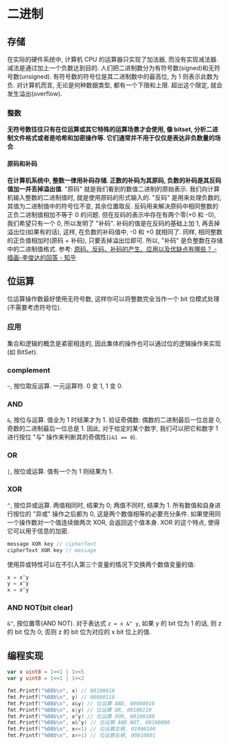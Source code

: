# 二进制
## 存储
在实际的硬件系统中, 计算机 CPU 的运算器只实现了加法器, 而没有实现减法器. 减法是通过加上一个负数达到目的.
人们把二进制数分为有符号数(signed)和无符号数(unsigned). 有符号数的符号位是其二进制数中的最高位, 为 1 则表示此数为负.
对计算机而言, 无论是何种数据类型, 都有一个下限和上限. 超出这个限定, 就会发生溢出(overflow).


### 整数
**无符号数往往只有在位运算或其它特殊的运算场景才会使用, 像 bitset, 分析二进制文件格式或者是哈希和加密操作等. 它们通常并不用于仅仅是表达非负数量的场合**.

#### 原码和补码
**在计算机系统中, 整数一律用补码存储. 正数的补码为其原码, 负数的补码是其反码值加一并丢掉溢出值**.
"原码" 就是我们看到的数值二进制的原始表示. 我们向计算机输入整数的二进制值时, 就是使用原码的形式输入的.
"反码" 是用来处理负数的, 其值为二进制值中的符号位不变, 其余位置取反. 反码用来解决原码中相同整数的正负二进制值相加不等于 0 的问题. 但在反码的表示中存在有两个零(+0 和 -0), 我们希望只有一个 0, 所以发明了 "补码". 补码的值是在反码的基础上加 1, 再丢掉溢出位(如果有的话), 这样, 在负数的补码值中, -0 和 +0 就相同了. 同样, 相同整数的正负值相加时(原码 + 补码), 只要丢掉溢出位即可. 所以, "补码" 是负整数在存储中的二进制值格式.
参考: [原码、反码、补码的产生、应用以及优缺点有哪些？ - 插画-李俊达的回答 - 知乎](https://www.zhihu.com/question/20159860/answer/71256667)






## 位运算
位运算操作数最好使用无符号数, 这样你可以将整数完全当作一个 bit 位模式处理(不需要考虑符号位).

### 应用
集合和逻辑的概念是紧密相连的, 因此集体的操作也可以通过位的逻辑操作来实现(如 BitSet).

### complement
`~`, 按位取反运算. 一元运算符. 0 变 1, 1 变 0.

### AND
`&`, 按位与运算. 值全为 1 时结果才为 1.
验证奇偶数: 偶数的二进制最后一位总是 0, 奇数的二进制最后一位总是 1. 因此, 对于给定的某个数字, 我们可以把它和数字 1 进行按位 "与" 操作来判断其的奇偶性(`i&1 == 0`).

### OR
`|`, 按位或运算. 值有一个为 1 则结果为 1.

### XOR
`^`, 按位异或运算. 两值相同时, 结果为 0; 两值不同时, 结果为 1.
所有数值和自身进行按位的 "异或" 操作之后都为 0, 这是两个数值相等的必要充分条件.
如果使用同一个操作数对一个值连续做两次 XOR, 会返回这个值本身. XOR 的这个特点, 使得它可以用于信息的加密.

```js
message XOR key // cipherText
cipherText XOR key // message
```

使用异或特性可以在不引入第三个变量的情况下交换两个数值变量的值:
```js
x = x^y
y = x^y
x = x^y
```

### AND NOT(bit clear)
`&^`, 按位置零(AND NOT). 对于表达式 `z = x &^ y`, 如果 y 的 bit 位为 1 的话, 则 z 的 bit 位为 0; 否则 z 的 bit 位为对应的 x bit 位上的值.


## 编程实现

```go
var x uint8 = 1<<1 | 1<<5
var y uint8 = 1<<1 | 1<<2

fmt.Printf("%08b\n", x) // 00100010
fmt.Printf("%08b\n", y) // 00000110
fmt.Printf("%08b\n", x&y) // 位运算 AND, 00000010
fmt.Printf("%08b\n", x|y) // 位运算 OR, 00100110
fmt.Printf("%08b\n", x^y) // 位运算 XOR, 00100100
fmt.Printf("%08b\n", x&^y) // 位运算 AND NOT, 00100000
fmt.Printf("%08b\n", x<<1) // 位运算左移, 01000100
fmt.Printf("%08b\n", x>>1) // 位运算右移, 00010001
```

